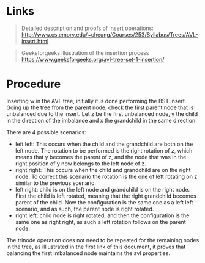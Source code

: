 # Links 

> Detailed description and proofs of insert operations:
> http://www.cs.emory.edu/~cheung/Courses/253/Syllabus/Trees/AVL-insert.html

> Geeksforgeeks illustration of the insertion process
> https://www.geeksforgeeks.org/avl-tree-set-1-insertion/

# Procedure

Inserting w in the AVL tree, initially it is done performing the BST insert. Going up the tree from the parent node, check the first parent node that is unbalanced due to the insert.
Let z be the first unbalanced node, y the child in the direction of the imbalance and x the grandchild in the same direction.

There are 4 possible scenarios:
- left left: This occurs when the child and the grandchild are both on the left node. The rotation to be performed is the right rotation of z, which means that y becomes the parent of z, and the node that was in the right position of y now belongs to the left node of z.
- right right: This occurs when the child and grandchild are on the right node. To correct this scenario the rotation is the one of left rotating on z similar to the previous scenario.
- left right: child is on the left node and grandchild is on the right node. First the child is left rotated, meaning that the right grandchild becomes parent of the child. Now the configuration is the same one as a left left scenario, and as such, the parent node is right rotated. 
- right left: child node is right rotated, and then the configuration is the same one as right right, as such a left rotation follows on the parent node.


The trinode operation does not need to be repeated for the remaining nodes in the tree, as illlustrated in the first link of this document, it proves that balancing the first imbalanced node maintains the avl properties.